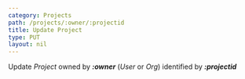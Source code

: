 ```yaml
---
category: Projects
path: /projects/:owner/:projectid
title: Update Project
type: PUT
layout: nil
---
```


Update *Project* owned by ***:owner*** (*User* or *Org*) identified by ***:projectid***